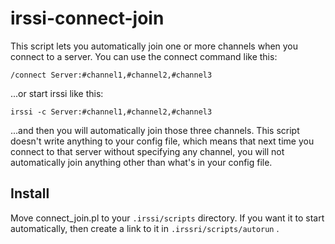 # irssi-connect-join

This script lets you automatically join one or more channels when you
connect to a server.  You can use the connect command like this:

```
/connect Server:#channel1,#channel2,#channel3
```

...or start irssi like this:

```
irssi -c Server:#channel1,#channel2,#channel3
```

...and then you will automatically join those three channels.  This
script doesn't write anything to your config file, which means that
next time you connect to that server without specifying any channel,
you will not automatically join anything other than what's in your
config file.

## Install

Move connect_join.pl to your `.irssi/scripts` directory.  If you want
it to start automatically, then create a link to it in
`.irssri/scripts/autorun` .